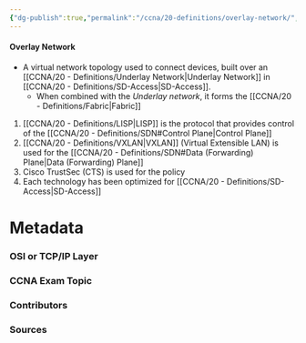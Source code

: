 ```yaml
---
{"dg-publish":true,"permalink":"/ccna/20-definitions/overlay-network/","tags":["defs_ccna"],"created":"2023-11-04T12:45:23.000-07:00","updated":"2023-11-07T09:37:15.807-08:00"}
---
```


#### Overlay Network
- A virtual network topology used to connect devices, built over an [[CCNA/20 - Definitions/Underlay Network\|Underlay Network]] in [[CCNA/20 - Definitions/SD-Access\|SD-Access]].
	- When combined with the *Underlay network*, it forms the [[CCNA/20 - Definitions/Fabric\|Fabric]]

1. [[CCNA/20 - Definitions/LISP\|LISP]] is the protocol that provides control of the [[CCNA/20 - Definitions/SDN#Control Plane\|Control Plane]]
2. [[CCNA/20 - Definitions/VXLAN\|VXLAN]] (Virtual Extensible LAN) is used for the [[CCNA/20 - Definitions/SDN#Data (Forwarding) Plane\|Data (Forwarding) Plane]]
3. Cisco TrustSec (CTS) is used for the policy
4. Each technology has been optimized for [[CCNA/20 - Definitions/SD-Access\|SD-Access]]

# Metadata
### OSI or TCP/IP Layer

### CCNA Exam Topic

### Contributors

### Sources
